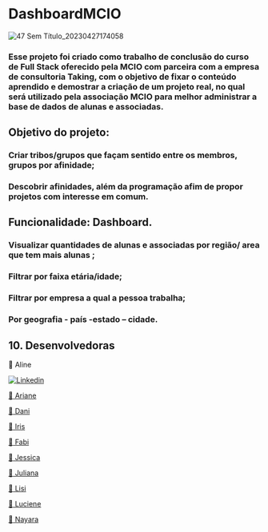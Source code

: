 
# DashboardMCIO

![47 Sem Título_20230427174058](https://user-images.githubusercontent.com/105310968/234986092-03ae117d-06fa-4e64-a99b-efdb1f809d96.png)

### Esse projeto foi criado como trabalho de conclusão do curso de Full Stack oferecido pela MCIO com parceira com a empresa de consultoria Taking, com o objetivo de fixar o conteúdo aprendido e demostrar a criação de um projeto real, no qual será utilizado pela associação MCIO para melhor administrar a base de dados de alunas e associadas.

## Objetivo do projeto: 

### Criar tribos/grupos que façam sentido entre os membros, grupos por afinidade; 

### Descobrir afinidades, além da programação afim de propor projetos com interesse em comum. 

## Funcionalidade: Dashboard. 

### Visualizar quantidades de alunas e associadas por região/ area que tem mais alunas ;		 

### Filtrar por faixa etária/idade; 

### Filtrar por empresa a qual a pessoa trabalha; 

### Por geografia - país -estado – cidade.	

## 10. Desenvolvedoras

:large_blue_diamond: Aline 

<a href="https://www.linkedin.com/in/aline-andrade-/" target="_blank"><img src="https://img.shields.io/badge/LinkedIn-blue?style=flat&logo=linkedin&labelColor=blue" alt="Linkedin" />
  
:large_blue_diamond: Ariane
  
:large_blue_diamond: Dani
  
:large_blue_diamond: Iris  
  
:large_blue_diamond: Fabi
  
:large_blue_diamond: Jessica
  
:large_blue_diamond: Juliana
  
:large_blue_diamond: Lisi
  
:large_blue_diamond: Luciene
  
:large_blue_diamond: Nayara
  

